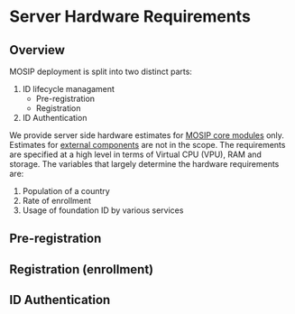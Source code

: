 # Server Hardware Requirements

## Overview
MOSIP deployment is split into two distinct parts:
1. ID lifecycle managament
   * Pre-registration
   * Registration
2. ID Authentication

We provide server side hardware estimates for [MOSIP core modules](https://github.com/mosip/mosip-infra/tree/1.2.0-rc2/deployment/v3/mosip) only. Estimates for [external components](https://github.com/mosip/mosip-infra/tree/1.2.0-rc2/deployment/v3/external) are not in the scope.  The requirements are specified at a high level in terms  of Virtual CPU (VPU), RAM and storage.  The variables that largely determine the hardware requirements are:
1. Population of a country
1. Rate of enrollment
1. Usage of foundation ID by various services

## Pre-registration

## Registration (enrollment)



## ID Authentication



